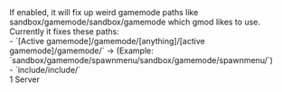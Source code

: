 <function name="holylib_filesystem_fixgmodpath" parent="" type="libraryfield">
    <description>
        If enabled, it will fix up weird gamemode paths like sandbox/gamemode/sandbox/gamemode which gmod likes to use.<br>
		Currently it fixes these paths:<br>
		- `[Active gamemode]/gamemode/[anything]/[active gamemode]/gamemode/` -> (Example: `sandbox/gamemode/spawnmenu/sandbox/gamemode/spawnmenu/`)<br>
		- `include/include/`<br>
        <added version="0.3"></added>
    </description>
    <value>1</value>
    <realm>Server</realm>
</function>